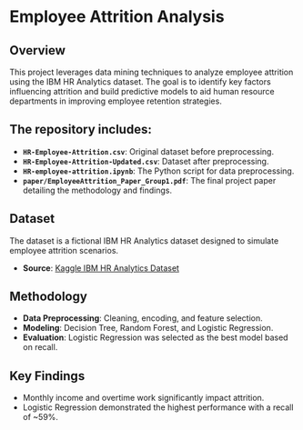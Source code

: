 # Employee Attrition Analysis

## Overview
This project leverages data mining techniques to analyze employee attrition using the IBM HR Analytics dataset. The goal is to identify key factors influencing attrition and build predictive models to aid human resource departments in improving employee retention strategies.

## The repository includes:
- **`HR-Employee-Attrition.csv`**: Original dataset before preprocessing.
- **`HR-Employee-Attrition-Updated.csv`**: Dataset after preprocessing.
- **`HR-employee-attrition.ipynb`**: The Python script for data preprocessing.
- **`paper/EmployeeAttrition_Paper_Group1.pdf`**: The final project paper detailing the methodology and findings.

## Dataset
The dataset is a fictional IBM HR Analytics dataset designed to simulate employee attrition scenarios. 
- **Source**: [Kaggle IBM HR Analytics Dataset](https://www.kaggle.com/datasets/pavansubhasht/ibm-hr-analytics-attrition-dataset)

## Methodology
- **Data Preprocessing**: Cleaning, encoding, and feature selection.
- **Modeling**: Decision Tree, Random Forest, and Logistic Regression.
- **Evaluation**: Logistic Regression was selected as the best model based on recall.

## Key Findings
- Monthly income and overtime work significantly impact attrition.
- Logistic Regression demonstrated the highest performance with a recall of ~59%.

